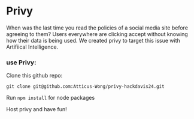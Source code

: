 # Privy

When was the last time you read the policies of a social media site before agreeing to them? Users everywhere are clicking accept without knowing how their data is being used. We created privy to target this issue with Artifiical Intelligence.

### use Privy:

Clone this github repo:
```
git clone git@github.com:Atticus-Wong/privy-hackdavis24.git
```

Run `npm install` for node packages

Host privy and have fun!